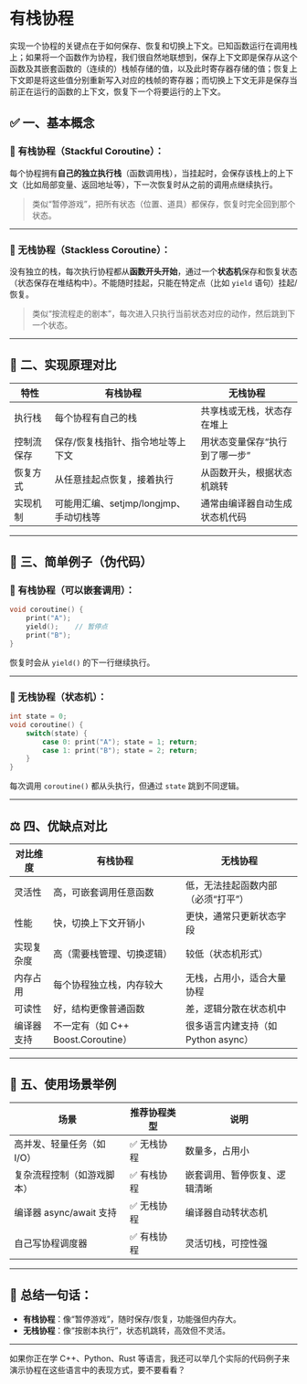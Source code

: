 # 有栈协程

实现一个协程的关键点在于如何保存、恢复和切换上下文。已知函数运行在调用栈上；如果将一个函数作为协程，我们很自然地联想到，保存上下文即是保存从这个函数及其嵌套函数的（连续的）栈帧存储的值，以及此时寄存器存储的值；恢复上下文即是将这些值分别重新写入对应的栈帧的寄存器；而切换上下文无非是保存当前正在运行的函数的上下文，恢复下一个将要运行的上下文。

## ✅ 一、基本概念

### 🧱 有栈协程（Stackful Coroutine）：

每个协程拥有**自己的独立执行栈**（函数调用栈），当挂起时，会保存该栈上的上下文（比如局部变量、返回地址等），下一次恢复时从之前的调用点继续执行。

> 类似“暂停游戏”，把所有状态（位置、道具）都保存，恢复时完全回到那个状态。

---

### 🧾 无栈协程（Stackless Coroutine）：

没有独立的栈，每次执行协程都从**函数开头开始**，通过一个**状态机**保存和恢复状态（状态保存在堆结构中）。不能随时挂起，只能在特定点（比如 `yield` 语句）挂起/恢复。

> 类似“按流程走的剧本”，每次进入只执行当前状态对应的动作，然后跳到下一个状态。

---

## 🧠 二、实现原理对比

| 特性    | 有栈协程                       | 无栈协程             |
| ----- | -------------------------- | ---------------- |
| 执行栈   | 每个协程有自己的栈                  | 共享栈或无栈，状态存在堆上    |
| 控制流保存 | 保存/恢复栈指针、指令地址等上下文          | 用状态变量保存“执行到了哪一步” |
| 恢复方式  | 从任意挂起点恢复，接着执行              | 从函数开头，根据状态机跳转    |
| 实现机制  | 可能用汇编、setjmp/longjmp、手动切栈等 | 通常由编译器自动生成状态机代码  |

---

## 🎯 三、简单例子（伪代码）

### 🔁 有栈协程（可以嵌套调用）：

```c++
void coroutine() {
    print("A");
    yield();    // 暂停点
    print("B");
}
```

恢复时会从 `yield()` 的下一行继续执行。

---

### 🔂 无栈协程（状态机）：

```c++
int state = 0;
void coroutine() {
    switch(state) {
        case 0: print("A"); state = 1; return;
        case 1: print("B"); state = 2; return;
    }
}
```

每次调用 `coroutine()` 都从头执行，但通过 `state` 跳到不同逻辑。

---

## ⚖️ 四、优缺点对比

| 对比维度  | 有栈协程                        | 无栈协程                     |
| ----- | --------------------------- | ------------------------ |
| 灵活性   | 高，可嵌套调用任意函数                 | 低，无法挂起函数内部（必须“打平”）       |
| 性能    | 快，切换上下文开销小                  | 更快，通常只更新状态字段             |
| 实现复杂度 | 高（需要栈管理、切换逻辑）               | 较低（状态机形式）                |
| 内存占用  | 每个协程独立栈，内存较大                | 无栈，占用小，适合大量协程            |
| 可读性   | 好，结构更像普通函数                  | 差，逻辑分散在状态机中              |
| 编译器支持 | 不一定有（如 C++ Boost.Coroutine） | 很多语言内建支持（如 Python async） |

---

## 📌 五、使用场景举例

| 场景                 | 推荐协程类型 | 说明             |
| ------------------ | ------ | -------------- |
| 高并发、轻量任务（如 I/O）    | ✅ 无栈协程 | 数量多，占用小        |
| 复杂流程控制（如游戏脚本）      | ✅ 有栈协程 | 嵌套调用、暂停恢复、逻辑清晰 |
| 编译器 async/await 支持 | ✅ 无栈协程 | 编译器自动转状态机      |
| 自己写协程调度器           | ✅ 有栈协程 | 灵活切栈，可控性强      |

---

## 🧩 总结一句话：

* **有栈协程**：像“暂停游戏”，随时保存/恢复，功能强但内存大。
* **无栈协程**：像“按剧本执行”，状态机跳转，高效但不灵活。

---

如果你正在学 C++、Python、Rust 等语言，我还可以举几个实际的代码例子来演示协程在这些语言中的表现方式，要不要看看？

